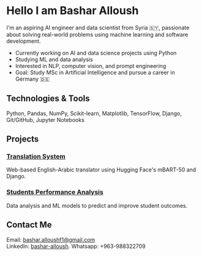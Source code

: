 # Hello I am Bashar Alloush

I'm an aspiring AI engineer and data scientist from Syria 🇸🇾, passionate about solving real-world problems using machine learning and software development.

- Currently working on AI and data science projects using Python
- Studying ML and data analysis
- Interested in NLP, computer vision, and prompt engineering
- Goal: Study MSc in Artificial Intelligence and pursue a career in Germany 🇩🇪

## Technologies & Tools
Python, Pandas, NumPy, Scikit-learn, Matplotlib, TensorFlow, Django, Git/GitHub, Jupyter Notebooks

## Projects
### [Translation System](https://github.com/Bashar511/Translation-System)
Web-based English-Arabic translator using Hugging Face's mBART-50 and Django.

### [Students Performance Analysis]()
Data analysis and ML models to predict and improve student outcomes.

##  Contact Me
Email: bashar.alloushf1@gmail.com  
LinkedIn: [bashar-alloush](https://www.linkedin.com/in/bashar-alloush/).
Whatsapp: +963-988322709
<!--
**Bashar511/Bashar511** is a ✨ _special_ ✨ repository because its `README.md` (this file) appears on your GitHub profile.

Here are some ideas to get you started:

- 🔭 I’m currently working on ...
- 🌱 I’m currently learning ...
- 👯 I’m looking to collaborate on ...
- 🤔 I’m looking for help with ...
- 💬 Ask me about ...
- 📫 How to reach me: ...
- 😄 Pronouns: ...
- ⚡ Fun fact: ...
-->

